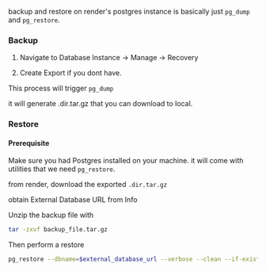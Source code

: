 backup and restore on render's postgres instance is basically just `pg_dump` and `pg_restore`.

### Backup
1. Navigate to Database Instance -> Manage -> Recovery

2. Create Export if you dont have.

This process will trigger `pg_dump`

it will generate .dir.tar.gz that you can download to local.

### Restore

#### Prerequisite

Make sure you had Postgres installed on your machine. it will come with utilities that we need `pg_restore`.

from render, download the exported `.dir.tar.gz`

obtain External Database URL from Info

Unzip the backup file with

```bash
tar -zxvf backup_file.tar.gz
```

Then perform a restore

```bash
pg_restore --dbname=$external_database_url --verbose --clean --if-exists --no-owner --no-privileges --format=directory backup_file/my_render_database_name
```

